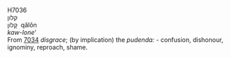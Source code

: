 <body>
  <p>H7036<br>  קלון  <br> קָלוֹן  ‎  qâlôn  <br><i>kaw-lone‘ </i><br>From <a href="h7034.htm">7034</a>  <i>disgrace</i>; (by implication) the <i>pudenda: - </i>confusion, dishonour, ignominy, reproach, shame.<br></p>
 </body>